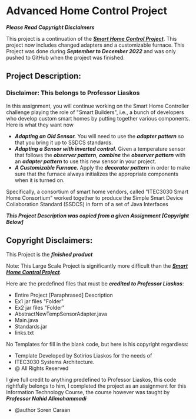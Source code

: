 # Advanced Home Control Project

***Please Read Copyright Disclaimers***

This project is a continuation of the [***Smart Home Control Project***](https://github.com/SorenCaraan/SmartHomeControl).
This project now includes changed adapters and a customizable furnace. 
This Project was done during ***September to December 2022*** and was only pushed to GitHub
when the project was finished.

## Project Description:

### Disclaimer: This belongs to Professor Liaskos

In this assignment, you will continue working on the Smart Home Controller challenge playing the
role of "Smart Builders", i.e., a bunch of developers who develop custom smart homes by putting
together various components. Here is what they want now

- ***Adapting an Old Sensor.*** You will need to use the ***adapter
pattern*** so that you bring it up to SSDCS standards.
- ***Adapting a Sensor with inverted control.*** Given a temperature sensor that follows the
***observer pattern***, ***combine*** the ***observer pattern*** with an ***adapter pattern*** to use this new sensor in your project.
- ***A Customizable Furnace.*** Apply the ***decorator pattern*** in order
to make sure that the furnace always initializes the appropriate components when it is
turned on.

Specifically, a consortium of smart home vendors, called "ITEC3030 Smart
Home Consortium” worked together to produce the Simple Smart Device Collaboration Standard
(SSDCS) in form of a set of Java Interfaces

***This Project Description was copied from a given Assignment [Copyright Below]***

## Copyright Disclaimers:

This Project is the ***finished product***

Note: This Large Scale Project is significantly more difficult than the
[***Smart Home Control Project***](https://github.com/SorenCaraan/SmartHomeControl).

Here are the predefined files that must be ***credited to Professor Liaskos***:

- Entire Project [Paraphrased] Description 
- Ex1 jar files "Folder"
- Ex2 jar files "Folder"
- AbstractNewTempSensorAdapter.java
- Main.java
- Standards.jar
- links.txt

No Templates for fill in the blank code, but here is his copyright regardless:

- Template Developed by Sotirios Liaskos for the needs of
- ITEC3030 Systems Architecture.
- @ All Rights Reserved

I give full credit to anything predefined to Professor Liaskos, this code rightfully belongs to him,
I completed the project as an assignment for this Information Technology Course, the course however
was taught by ***Professor Nahid Alimohammadi***

- @author Soren Caraan
